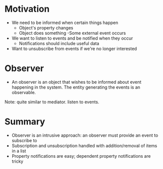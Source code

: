 # Motivation

- We need to be informed when certain things happen
  - Object's property changes
  - Object does something
    -Some external event occurs
- We want to listen to events and be notified when they occur
  - Notifications should include useful data
- Want to unsubscribe from events if we're no longer interested

# Observer

- An observer is an object that wishes to be informed about event happening in the system. The entity generating the events is an observable.

Note: quite similar to mediator. listen to events.

# Summary

- Observer is an intrusive approach: an observer must provide an event to subscribe to
- Subscription and unsubscription handled with addition/removal of items in a list
- Property notifications are easy; dependent property notifications are tricky
